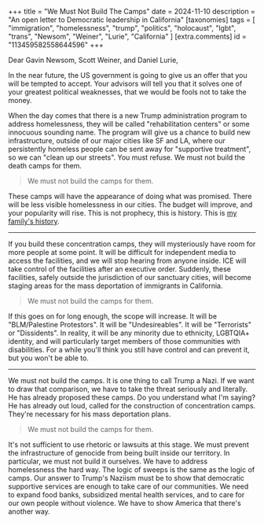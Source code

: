 +++
title = "We Must Not Build The Camps"
date = 2024-11-10
description = "An open letter to Democratic leadership in California"
[taxonomies]
tags = [
    "immigration",
    "homelessness",
    "trump",
    "politics",
    "holocaust",
    "lgbt",
    "trans",
    "Newsom",
    "Weiner",
    "Lurie",
    "California"
  ]
[extra.comments]
id = "113459582558644596"
+++

Dear Gavin Newsom, Scott Weiner, and Daniel Lurie,

In the near future, the US government is going to give us an offer that you will be tempted to accept.
Your advisors will tell you that it solves one of your greatest political weaknesses, that we would be fools not to take the money.

When the day comes that there is a new Trump administration program to address homelessness, they will be called "rehabilitation centers" or some innocuous sounding name. The program will give us a chance to build new infrastructure, outside of our major cities like SF and LA, where our persistently homeless people can be sent away for "supportive treatment", so we can "clean up our streets". You must refuse. We must not build the death camps for them.

> We must not build the camps for them.

These camps will have the appearance of doing what was promised. There will be less visible homelessness in our cities. The budget will improve, and your popularity will rise. This is not prophecy, this is history. This is [my family's history](../naturalization/intro).

---

If you build these concentration camps, they will mysteriously have room for more people at some point. It will be difficult for independent media to access the facilities, and we will stop hearing from anyone inside. ICE will take control of the facilities after an executive order. Suddenly, these facilities, safely outside the jurisdiction of our sanctuary cities, will become staging areas for the mass deportation of immigrants in California.

> We must not build the camps for them.

If this goes on for long enough, the scope will increase. It will be "BLM/Palestine Protestors". It will be "Undesireables". It will be "Terrorists" or "Dissidents". In reality, it will be any minority due to ethnicity, LGBTQIA+ identity, and will particularly target members of those communities with disabilities. For a while you'll think you still have control and can prevent it, but you won't be able to.

---

We must not build the camps. It is one thing to call Trump a Nazi. If we want to draw that comparison, we have to take the threat seriously and literally. He has already proposed these camps. Do you understand what I'm saying? He has already out loud, called for the construction of concentration camps. They're necessary for his mass deportation plans.

> We must not build the camps for them.

It's not sufficient to use rhetoric or lawsuits at this stage. We must prevent the infrastructure of genocide from being built inside our territory. In particular, we must not build it ourselves. We have to address homelessness the hard way. The logic of sweeps is the same as the logic of camps. Our answer to Trump's Naziism must be to show that democratic supportive services are enough to take care of our communities. We need to expand food banks, subsidized mental health services, and to care for our own people without violence. We have to show America that there's another way.
